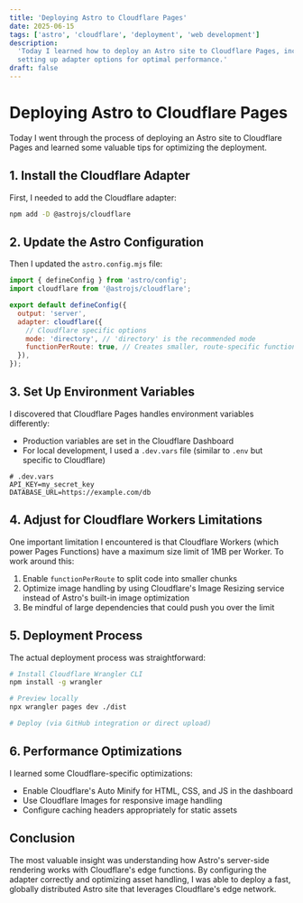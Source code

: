 ```yaml
---
title: 'Deploying Astro to Cloudflare Pages'
date: 2025-06-15
tags: ['astro', 'cloudflare', 'deployment', 'web development']
description:
  'Today I learned how to deploy an Astro site to Cloudflare Pages, including
  setting up adapter options for optimal performance.'
draft: false
---
```


# Deploying Astro to Cloudflare Pages

Today I went through the process of deploying an Astro site to Cloudflare Pages
and learned some valuable tips for optimizing the deployment.

## 1. Install the Cloudflare Adapter

First, I needed to add the Cloudflare adapter:

```bash
npm add -D @astrojs/cloudflare
```

## 2. Update the Astro Configuration

Then I updated the `astro.config.mjs` file:

```javascript
import { defineConfig } from 'astro/config';
import cloudflare from '@astrojs/cloudflare';

export default defineConfig({
  output: 'server',
  adapter: cloudflare({
    // Cloudflare specific options
    mode: 'directory', // 'directory' is the recommended mode
    functionPerRoute: true, // Creates smaller, route-specific functions
  }),
});
```

## 3. Set Up Environment Variables

I discovered that Cloudflare Pages handles environment variables differently:

- Production variables are set in the Cloudflare Dashboard
- For local development, I used a `.dev.vars` file (similar to `.env` but
  specific to Cloudflare)

```
# .dev.vars
API_KEY=my_secret_key
DATABASE_URL=https://example.com/db
```

## 4. Adjust for Cloudflare Workers Limitations

One important limitation I encountered is that Cloudflare Workers (which power
Pages Functions) have a maximum size limit of 1MB per Worker. To work around
this:

1. Enable `functionPerRoute` to split code into smaller chunks
2. Optimize image handling by using Cloudflare's Image Resizing service instead
   of Astro's built-in image optimization
3. Be mindful of large dependencies that could push you over the limit

## 5. Deployment Process

The actual deployment process was straightforward:

```bash
# Install Cloudflare Wrangler CLI
npm install -g wrangler

# Preview locally
npx wrangler pages dev ./dist

# Deploy (via GitHub integration or direct upload)
```

## 6. Performance Optimizations

I learned some Cloudflare-specific optimizations:

- Enable Cloudflare's Auto Minify for HTML, CSS, and JS in the dashboard
- Use Cloudflare Images for responsive image handling
- Configure caching headers appropriately for static assets

## Conclusion

The most valuable insight was understanding how Astro's server-side rendering
works with Cloudflare's edge functions. By configuring the adapter correctly and
optimizing asset handling, I was able to deploy a fast, globally distributed
Astro site that leverages Cloudflare's edge network.
